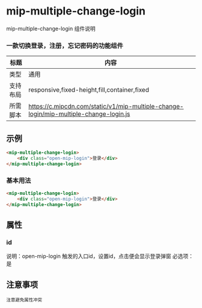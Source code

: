 # mip-multiple-change-login

mip-multiple-change-login 组件说明

### 一款切换登录，注册，忘记密码的功能组件

标题|内容
----|----
类型|通用
支持布局|responsive,fixed-height,fill,container,fixed
所需脚本|https://c.mipcdn.com/static/v1/mip-multiple-change-login/mip-multiple-change-login.js

## 示例
```html
<mip-multiple-change-login>
    <div class="open-mip-login">登录</div>
</mip-multiple-change-login>
```

### 基本用法
```html
<mip-multiple-change-login>
    <div class="open-mip-login">登录</div>
</mip-multiple-change-login>
```

## 属性

### id

说明：open-mip-login 触发的入口id，设置id，点击便会显示登录弹窗
必选项：是

## 注意事项
    注意避免属性冲突
